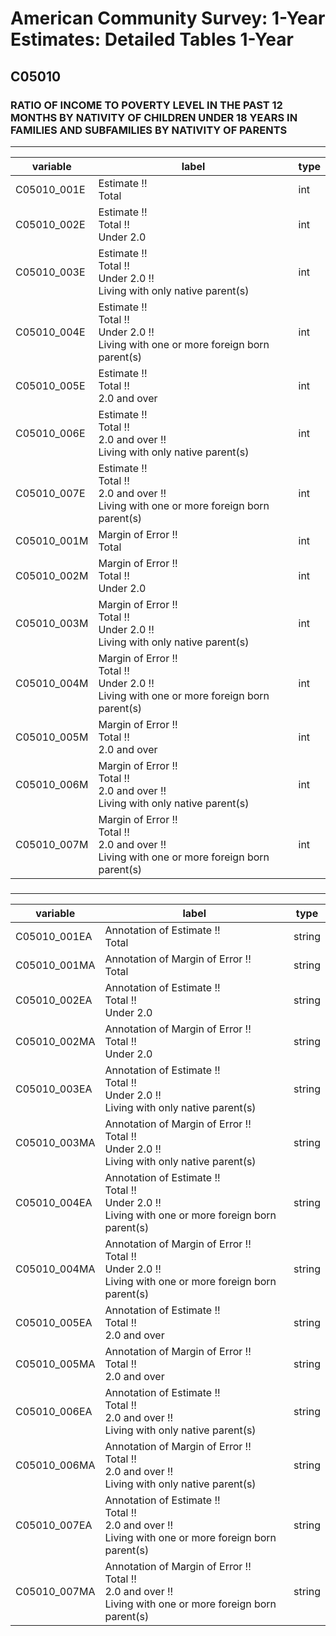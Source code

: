 # American Community Survey: 1-Year Estimates: Detailed Tables 1-Year

## C05010

### RATIO OF INCOME TO POVERTY LEVEL IN THE PAST 12 MONTHS BY NATIVITY OF CHILDREN UNDER 18 YEARS IN FAMILIES AND SUBFAMILIES BY NATIVITY OF PARENTS

___

| variable | label | type |
| ----- | ----- | ----- |
| C05010_001E | Estimate !!<br>Total | int |
| C05010_002E | Estimate !!<br>Total !!<br>Under 2.0 | int |
| C05010_003E | Estimate !!<br>Total !!<br>Under 2.0 !!<br>Living with only native parent(s) | int |
| C05010_004E | Estimate !!<br>Total !!<br>Under 2.0 !!<br>Living with one or more foreign born parent(s) | int |
| C05010_005E | Estimate !!<br>Total !!<br>2.0  and over | int |
| C05010_006E | Estimate !!<br>Total !!<br>2.0  and over !!<br>Living with only native parent(s) | int |
| C05010_007E | Estimate !!<br>Total !!<br>2.0  and over !!<br>Living with one or more foreign born parent(s) | int |
| C05010_001M | Margin of Error !!<br>Total | int |
| C05010_002M | Margin of Error !!<br>Total !!<br>Under 2.0 | int |
| C05010_003M | Margin of Error !!<br>Total !!<br>Under 2.0 !!<br>Living with only native parent(s) | int |
| C05010_004M | Margin of Error !!<br>Total !!<br>Under 2.0 !!<br>Living with one or more foreign born parent(s) | int |
| C05010_005M | Margin of Error !!<br>Total !!<br>2.0  and over | int |
| C05010_006M | Margin of Error !!<br>Total !!<br>2.0  and over !!<br>Living with only native parent(s) | int |
| C05010_007M | Margin of Error !!<br>Total !!<br>2.0  and over !!<br>Living with one or more foreign born parent(s) | int |
### 

___

| variable | label | type |
| ----- | ----- | ----- |
| C05010_001EA | Annotation of Estimate !!<br>Total | string |
| C05010_001MA | Annotation of Margin of Error !!<br>Total | string |
| C05010_002EA | Annotation of Estimate !!<br>Total !!<br>Under 2.0 | string |
| C05010_002MA | Annotation of Margin of Error !!<br>Total !!<br>Under 2.0 | string |
| C05010_003EA | Annotation of Estimate !!<br>Total !!<br>Under 2.0 !!<br>Living with only native parent(s) | string |
| C05010_003MA | Annotation of Margin of Error !!<br>Total !!<br>Under 2.0 !!<br>Living with only native parent(s) | string |
| C05010_004EA | Annotation of Estimate !!<br>Total !!<br>Under 2.0 !!<br>Living with one or more foreign born parent(s) | string |
| C05010_004MA | Annotation of Margin of Error !!<br>Total !!<br>Under 2.0 !!<br>Living with one or more foreign born parent(s) | string |
| C05010_005EA | Annotation of Estimate !!<br>Total !!<br>2.0  and over | string |
| C05010_005MA | Annotation of Margin of Error !!<br>Total !!<br>2.0  and over | string |
| C05010_006EA | Annotation of Estimate !!<br>Total !!<br>2.0  and over !!<br>Living with only native parent(s) | string |
| C05010_006MA | Annotation of Margin of Error !!<br>Total !!<br>2.0  and over !!<br>Living with only native parent(s) | string |
| C05010_007EA | Annotation of Estimate !!<br>Total !!<br>2.0  and over !!<br>Living with one or more foreign born parent(s) | string |
| C05010_007MA | Annotation of Margin of Error !!<br>Total !!<br>2.0  and over !!<br>Living with one or more foreign born parent(s) | string |

